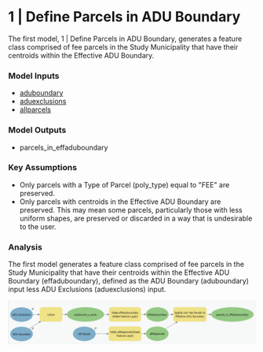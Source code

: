 # 1 | Define Parcels in ADU Boundary

The first model, 1 | Define Parcels in ADU Boundary, generates a feature class comprised of fee parcels in the Study Municipality that have their centroids within the Effective ADU Boundary.

### Model Inputs

* [aduboundary](../analysis-preparation/spatial-inputs/1-1.-adu-boundary.md)
* [aduexclusions](../analysis-preparation/spatial-inputs/1-2.-adu-exclusions.md)
* [allparcels](../analysis-preparation/spatial-inputs/1-3.-all-parcels.md)

### Model Outputs

* parcels\_in\_effaduboundary

### Key Assumptions

* Only parcels with a Type of Parcel (poly\_type) equal to "FEE" are preserved.
* Only parcels with centroids in the Effective ADU Boundary are preserved. This may mean some parcels, particularly those with less uniform shapes, are preserved or discarded in a way that is undesirable to the user.

### Analysis

The first model generates a feature class comprised of fee parcels in the Study Municipality that have their centroids within the Effective ADU Boundary (effaduboundary), defined as the ADU Boundary (aduboundary) input less ADU Exclusions (aduexclusions) input.

![Screenshot of Model 1 | Define Parcels in ADU Boundary. Click to expand.](../.gitbook/assets/Model1-2.png)

###

